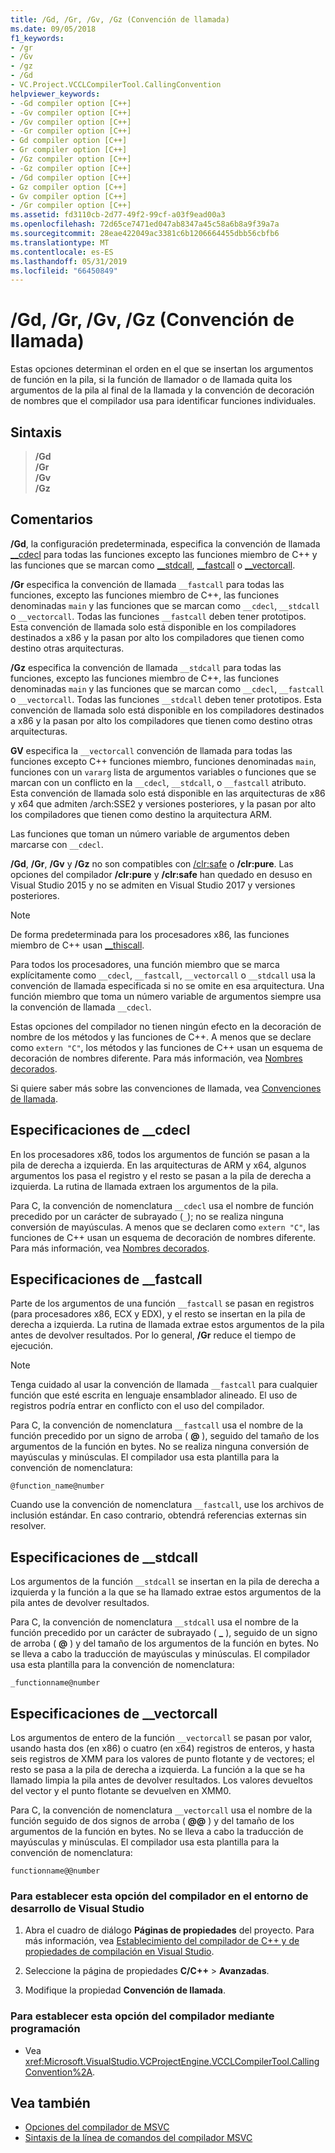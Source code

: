 ```yaml
---
title: /Gd, /Gr, /Gv, /Gz (Convención de llamada)
ms.date: 09/05/2018
f1_keywords:
- /gr
- /Gv
- /gz
- /Gd
- VC.Project.VCCLCompilerTool.CallingConvention
helpviewer_keywords:
- -Gd compiler option [C++]
- -Gv compiler option [C++]
- /Gv compiler option [C++]
- -Gr compiler option [C++]
- Gd compiler option [C++]
- Gr compiler option [C++]
- /Gz compiler option [C++]
- -Gz compiler option [C++]
- /Gd compiler option [C++]
- Gz compiler option [C++]
- Gv compiler option [C++]
- /Gr compiler option [C++]
ms.assetid: fd3110cb-2d77-49f2-99cf-a03f9ead00a3
ms.openlocfilehash: 72d65ce7471ed047ab8347a45c58a6b8a9f39a7a
ms.sourcegitcommit: 28eae422049ac3381c6b1206664455dbb56cbfb6
ms.translationtype: MT
ms.contentlocale: es-ES
ms.lasthandoff: 05/31/2019
ms.locfileid: "66450849"
---
```

# <a name="gd-gr-gv-gz-calling-convention"></a>/Gd, /Gr, /Gv, /Gz (Convención de llamada)

Estas opciones determinan el orden en el que se insertan los argumentos de función en la pila, si la función de llamador o de llamada quita los argumentos de la pila al final de la llamada y la convención de decoración de nombres que el compilador usa para identificar funciones individuales.

## <a name="syntax"></a>Sintaxis

> **/Gd**<br/>
> **/Gr**<br/>
> **/Gv**<br/>
> **/Gz**<br/>

## <a name="remarks"></a>Comentarios

**/Gd**, la configuración predeterminada, especifica la convención de llamada [__cdecl](../../cpp/cdecl.md) para todas las funciones excepto las funciones miembro de C++ y las funciones que se marcan como [__stdcall](../../cpp/stdcall.md), [__fastcall](../../cpp/fastcall.md) o [__vectorcall](../../cpp/vectorcall.md).

**/Gr** especifica la convención de llamada `__fastcall` para todas las funciones, excepto las funciones miembro de C++, las funciones denominadas `main` y las funciones que se marcan como `__cdecl`, `__stdcall` o `__vectorcall`. Todas las funciones `__fastcall` deben tener prototipos. Esta convención de llamada solo está disponible en los compiladores destinados a x86 y la pasan por alto los compiladores que tienen como destino otras arquitecturas.

**/Gz** especifica la convención de llamada `__stdcall` para todas las funciones, excepto las funciones miembro de C++, las funciones denominadas `main` y las funciones que se marcan como `__cdecl`, `__fastcall` o `__vectorcall`. Todas las funciones `__stdcall` deben tener prototipos. Esta convención de llamada solo está disponible en los compiladores destinados a x86 y la pasan por alto los compiladores que tienen como destino otras arquitecturas.

**GV** especifica la `__vectorcall` convención de llamada para todas las funciones excepto C++ funciones miembro, funciones denominadas `main`, funciones con un `vararg` lista de argumentos variables o funciones que se marcan con un conflicto en la `__cdecl`, `__stdcall`, o `__fastcall` atributo. Esta convención de llamada solo está disponible en las arquitecturas de x86 y x64 que admiten /arch:SSE2 y versiones posteriores, y la pasan por alto los compiladores que tienen como destino la arquitectura ARM.

Las funciones que toman un número variable de argumentos deben marcarse con `__cdecl`.

**/Gd**, **/Gr**, **/Gv** y **/Gz** no son compatibles con [/clr:safe](clr-common-language-runtime-compilation.md) o **/clr:pure**. Las opciones del compilador **/clr:pure** y **/clr:safe** han quedado en desuso en Visual Studio 2015 y no se admiten en Visual Studio 2017 y versiones posteriores.

> [!NOTE]
> De forma predeterminada para los procesadores x86, las funciones miembro de C++ usan [__thiscall](../../cpp/thiscall.md).

Para todos los procesadores, una función miembro que se marca explícitamente como `__cdecl`, `__fastcall`, `__vectorcall` o `__stdcall` usa la convención de llamada especificada si no se omite en esa arquitectura. Una función miembro que toma un número variable de argumentos siempre usa la convención de llamada `__cdecl`.

Estas opciones del compilador no tienen ningún efecto en la decoración de nombre de los métodos y las funciones de C++. A menos que se declare como `extern "C"`, los métodos y las funciones de C++ usan un esquema de decoración de nombres diferente. Para más información, vea [Nombres decorados](decorated-names.md).

Si quiere saber más sobre las convenciones de llamada, vea [Convenciones de llamada](../../cpp/calling-conventions.md).

## <a name="cdecl-specifics"></a>Especificaciones de __cdecl

En los procesadores x86, todos los argumentos de función se pasan a la pila de derecha a izquierda. En las arquitecturas de ARM y x64, algunos argumentos los pasa el registro y el resto se pasan a la pila de derecha a izquierda. La rutina de llamada extraen los argumentos de la pila.

Para C, la convención de nomenclatura `__cdecl` usa el nombre de función precedido por un carácter de subrayado (`_`); no se realiza ninguna conversión de mayúsculas. A menos que se declaren como `extern "C"`, las funciones de C++ usan un esquema de decoración de nombres diferente. Para más información, vea [Nombres decorados](decorated-names.md).

## <a name="fastcall-specifics"></a>Especificaciones de __fastcall

Parte de los argumentos de una función `__fastcall` se pasan en registros (para procesadores x86, ECX y EDX), y el resto se insertan en la pila de derecha a izquierda. La rutina de llamada extrae estos argumentos de la pila antes de devolver resultados. Por lo general, **/Gr** reduce el tiempo de ejecución.

> [!NOTE]
> Tenga cuidado al usar la convención de llamada `__fastcall` para cualquier función que esté escrita en lenguaje ensamblador alineado. El uso de registros podría entrar en conflicto con el uso del compilador.

Para C, la convención de nomenclatura `__fastcall` usa el nombre de la función precedido por un signo de arroba ( **\@** ), seguido del tamaño de los argumentos de la función en bytes. No se realiza ninguna conversión de mayúsculas y minúsculas. El compilador usa esta plantilla para la convención de nomenclatura:

`@function_name@number`

Cuando use la convención de nomenclatura `__fastcall`, use los archivos de inclusión estándar. En caso contrario, obtendrá referencias externas sin resolver.

## <a name="stdcall-specifics"></a>Especificaciones de __stdcall

Los argumentos de la función `__stdcall` se insertan en la pila de derecha a izquierda y la función a la que se ha llamado extrae estos argumentos de la pila antes de devolver resultados.

Para C, la convención de nomenclatura `__stdcall` usa el nombre de la función precedido por un carácter de subrayado ( **\_** ), seguido de un signo de arroba ( **\@** ) y del tamaño de los argumentos de la función en bytes. No se lleva a cabo la traducción de mayúsculas y minúsculas. El compilador usa esta plantilla para la convención de nomenclatura:

`_functionname@number`

## <a name="vectorcall-specifics"></a>Especificaciones de __vectorcall

Los argumentos de entero de la función `__vectorcall` se pasan por valor, usando hasta dos (en x86) o cuatro (en x64) registros de enteros, y hasta seis registros de XMM para los valores de punto flotante y de vectores; el resto se pasa a la pila de derecha a izquierda. La función a la que se ha llamado limpia la pila antes de devolver resultados. Los valores devueltos del vector y el punto flotante se devuelven en XMM0.

Para C, la convención de nomenclatura `__vectorcall` usa el nombre de la función seguido de dos signos de arroba ( **\@\@** ) y del tamaño de los argumentos de la función en bytes. No se lleva a cabo la traducción de mayúsculas y minúsculas. El compilador usa esta plantilla para la convención de nomenclatura:

`functionname@@number`

### <a name="to-set-this-compiler-option-in-the-visual-studio-development-environment"></a>Para establecer esta opción del compilador en el entorno de desarrollo de Visual Studio

1. Abra el cuadro de diálogo **Páginas de propiedades** del proyecto. Para más información, vea [Establecimiento del compilador de C++ y de propiedades de compilación en Visual Studio](../working-with-project-properties.md).

1. Seleccione la página de propiedades **C/C++**  > **Avanzadas**.

1. Modifique la propiedad **Convención de llamada**.

### <a name="to-set-this-compiler-option-programmatically"></a>Para establecer esta opción del compilador mediante programación

- Vea <xref:Microsoft.VisualStudio.VCProjectEngine.VCCLCompilerTool.CallingConvention%2A>.

## <a name="see-also"></a>Vea también

- [Opciones del compilador de MSVC](compiler-options.md)
- [Sintaxis de la línea de comandos del compilador MSVC](compiler-command-line-syntax.md)
